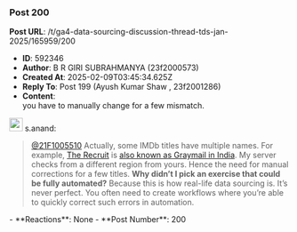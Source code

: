 ### Post 200
**Post URL**: /t/ga4-data-sourcing-discussion-thread-tds-jan-2025/165959/200
- **ID**: 592346
- **Author**: B R GIRI SUBRAHMANYA (23f2000573)
- **Created At**: 2025-02-09T03:45:34.625Z
- **Reply To**: Post 199 (Ayush Kumar Shaw , 23f2001286)
- **Content**:  
  you have to manually change for a few mismatch.
<aside class="quote group-faculty" data-username="s.anand" data-post="140" data-topic="165959" data-full="true">
<div class="title">
<div class="quote-controls"></div>
<img alt="" width="24" height="24" src="https://dub1.discourse-cdn.com/flex013/user_avatar/discourse.onlinedegree.iitm.ac.in/s.anand/48/15264_2.png" class="avatar"> s.anand:</div>
<blockquote>
<a class="mention" href="/u/21f1005510">@21F1005510</a> Actually, some IMDb titles have multiple names. For example, <a href="https://www.imdb.com/title/tt16030542/" rel="noopener nofollow ugc">The Recruit</a> is <a href="https://www.imdb.com/title/tt16030542/releaseinfo/?ref_=tt_dt_aka#akas" rel="noopener nofollow ugc">also known as Graymail in India</a>. My server checks from a different region from yours. Hence the need for manual corrections for a few titles.
<strong>Why didn’t I pick an exercise that could be fully automated?</strong> Because this is how real-life data sourcing is. It’s never perfect. You often need to create workflows where you’re able to quickly correct such errors in automation.
</blockquote>
</aside>
- **Reactions**: None
- **Post Number**: 200


